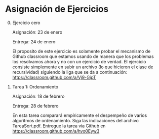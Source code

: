 # Asignación de Ejercicios

0. Ejercicio cero

    Asignación: 23 de enero

    Entrega: 24 de enero

    El proposito de este ejercicio es solamente probar el mecanismo de Github classroom que estamos usando de manera que los problemas los resolvamos ahora y no con un ejercicio de verdad. El ejercicio consiste simplemente en subir un archivo (lo que hicieron el clase de recursividad) siguiendo la liga que se da a continuación: https://classroom.github.com/a/Vj9-GipT

1. Tarea 1: Ordenamiento  

    Asignación: 18 de febrero

    Entrega: 28 de febrero

    En esta tarea comparará empíricamente el despempeño de varios algoritmos de ordenamiento. Siga las indicaciones del archivo TareaSort.pdf.
    Entregue la tarea via Github en https://classroom.github.com/a/hvo0Eyw3
